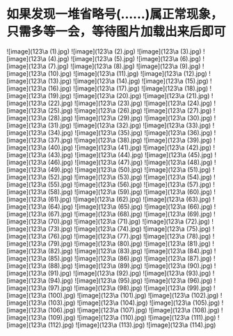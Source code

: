 # 如果发现一堆省略号(......)属正常现象，只需多等一会，等待图片加载出来后即可
![image](123\a (1).jpg)
![image](123\a (2).jpg)
![image](123\a (3).jpg)
![image](123\a (4).jpg)
![image](123\a (5).jpg)
![image](123\a (6).jpg)
![image](123\a (7).jpg)
![image](123\a (8).jpg)
![image](123\a (9).jpg)
![image](123\a (10).jpg)
![image](123\a (11).jpg)
![image](123\a (12).jpg)
![image](123\a (13).jpg)
![image](123\a (14).jpg)
![image](123\a (15).jpg)
![image](123\a (16).jpg)
![image](123\a (17).jpg)
![image](123\a (18).jpg)
![image](123\a (19).jpg)
![image](123\a (20).jpg)
![image](123\a (21).jpg)
![image](123\a (22).jpg)
![image](123\a (23).jpg)
![image](123\a (24).jpg)
![image](123\a (25).jpg)
![image](123\a (26).jpg)
![image](123\a (27).jpg)
![image](123\a (28).jpg)
![image](123\a (29).jpg)
![image](123\a (30).jpg)
![image](123\a (31).jpg)
![image](123\a (32).jpg)
![image](123\a (33).jpg)
![image](123\a (34).jpg)
![image](123\a (35).jpg)
![image](123\a (36).jpg)
![image](123\a (37).jpg)
![image](123\a (38).jpg)
![image](123\a (39).jpg)
![image](123\a (40).jpg)
![image](123\a (41).jpg)
![image](123\a (42).jpg)
![image](123\a (43).jpg)
![image](123\a (44).jpg)
![image](123\a (45).jpg)
![image](123\a (46).jpg)
![image](123\a (47).jpg)
![image](123\a (48).jpg)
![image](123\a (49).jpg)
![image](123\a (50).jpg)
![image](123\a (51).jpg)
![image](123\a (52).jpg)
![image](123\a (53).jpg)
![image](123\a (54).jpg)
![image](123\a (55).jpg)
![image](123\a (56).jpg)
![image](123\a (57).jpg)
![image](123\a (58).jpg)
![image](123\a (59).jpg)
![image](123\a (60).jpg)
![image](123\a (61).jpg)
![image](123\a (62).jpg)
![image](123\a (63).jpg)
![image](123\a (64).jpg)
![image](123\a (65).jpg)
![image](123\a (66).jpg)
![image](123\a (67).jpg)
![image](123\a (68).jpg)
![image](123\a (69).jpg)
![image](123\a (70).jpg)
![image](123\a (71).jpg)
![image](123\a (72).jpg)
![image](123\a (73).jpg)
![image](123\a (74).jpg)
![image](123\a (75).jpg)
![image](123\a (76).jpg)
![image](123\a (77).jpg)
![image](123\a (78).jpg)
![image](123\a (79).jpg)
![image](123\a (80).jpg)
![image](123\a (81).jpg)
![image](123\a (82).jpg)
![image](123\a (83).jpg)
![image](123\a (84).jpg)
![image](123\a (85).jpg)
![image](123\a (86).jpg)
![image](123\a (87).jpg)
![image](123\a (88).jpg)
![image](123\a (89).jpg)
![image](123\a (90).jpg)
![image](123\a (91).jpg)
![image](123\a (92).jpg)
![image](123\a (93).jpg)
![image](123\a (94).jpg)
![image](123\a (95).jpg)
![image](123\a (96).jpg)
![image](123\a (97).jpg)
![image](123\a (98).jpg)
![image](123\a (99).jpg)
![image](123\a (100).jpg)
![image](123\a (101).jpg)
![image](123\a (102).jpg)
![image](123\a (103).jpg)
![image](123\a (104).jpg)
![image](123\a (105).jpg)
![image](123\a (106).jpg)
![image](123\a (107).jpg)
![image](123\a (108).jpg)
![image](123\a (109).jpg)
![image](123\a (110).jpg)
![image](123\a (111).jpg)
![image](123\a (112).jpg)
![image](123\a (113).jpg)
![image](123\a (114).jpg)
